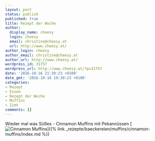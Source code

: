 ```yaml
---
layout: post
status: publish
published: true
title: Rezept der Woche
author:
  display_name: cheesy
  login: cheesy
  email: christine@cheesy.at
  url: http://www.cheesy.at/
author_login: cheesy
author_email: christine@cheesy.at
author_url: http://www.cheesy.at/
wordpress_id: 31757
wordpress_url: http://www.cheesy.at/?p=31757
date: '2016-10-16 21:30:23 +0100'
date_gmt: '2016-10-16 19:30:23 +0100'
categories:
- Rezept
- Essen
- Rezept der Woche
- Muffins
- Zimt
comments: []
---
```

Wieder mal was Süßes - Cinnamon Muffins mit Pekannüssen
[![Cinnamon Muffins](http://www.cheesy.at/wp-content/uploads/Cinnamon-Muffins.jpg)]({% link _rezepte/baeckereien/muffins/cinnamon-muffins/index.md %})
